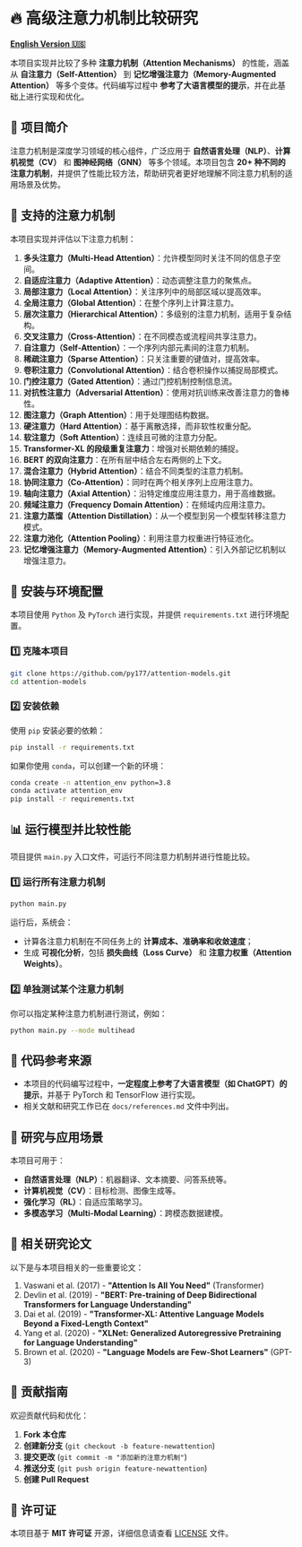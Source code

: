 # 🔥 高级注意力机制比较研究

**[English Version 🇺🇸](README_EN.md)**

本项目实现并比较了多种 **注意力机制（Attention Mechanisms）** 的性能，涵盖从 **自注意力（Self-Attention）** 到 **记忆增强注意力（Memory-Augmented Attention）** 等多个变体。代码编写过程中 **参考了大语言模型的提示**，并在此基础上进行实现和优化。

## 📌 项目简介
注意力机制是深度学习领域的核心组件，广泛应用于 **自然语言处理（NLP）**、**计算机视觉（CV）** 和 **图神经网络（GNN）** 等多个领域。本项目包含 **20+ 种不同的注意力机制**，并提供了性能比较方法，帮助研究者更好地理解不同注意力机制的适用场景及优势。

## 🔧 支持的注意力机制
本项目实现并评估以下注意力机制：

1. **多头注意力（Multi-Head Attention）**：允许模型同时关注不同的信息子空间。
2. **自适应注意力（Adaptive Attention）**：动态调整注意力的聚焦点。
3. **局部注意力（Local Attention）**：关注序列中的局部区域以提高效率。
4. **全局注意力（Global Attention）**：在整个序列上计算注意力。
5. **层次注意力（Hierarchical Attention）**：多级别的注意力机制，适用于复杂结构。
6. **交叉注意力（Cross-Attention）**：在不同模态或流程间共享注意力。
7. **自注意力（Self-Attention）**：一个序列内部元素间的注意力机制。
8. **稀疏注意力（Sparse Attention）**：只关注重要的键值对，提高效率。
9. **卷积注意力（Convolutional Attention）**：结合卷积操作以捕捉局部模式。
10. **门控注意力（Gated Attention）**：通过门控机制控制信息流。
11. **对抗性注意力（Adversarial Attention）**：使用对抗训练来改善注意力的鲁棒性。
12. **图注意力（Graph Attention）**：用于处理图结构数据。
13. **硬注意力（Hard Attention）**：基于离散选择，而非软性权重分配。
14. **软注意力（Soft Attention）**：连续且可微的注意力分配。
15. **Transformer-XL 的段级重复注意力**：增强对长期依赖的捕捉。
16. **BERT 的双向注意力**：在所有层中结合左右两侧的上下文。
17. **混合注意力（Hybrid Attention）**：结合不同类型的注意力机制。
18. **协同注意力（Co-Attention）**：同时在两个相关序列上应用注意力。
19. **轴向注意力（Axial Attention）**：沿特定维度应用注意力，用于高维数据。
20. **频域注意力（Frequency Domain Attention）**：在频域内应用注意力。
21. **注意力蒸馏（Attention Distillation）**：从一个模型到另一个模型转移注意力模式。
22. **注意力池化（Attention Pooling）**：利用注意力权重进行特征池化。
23. **记忆增强注意力（Memory-Augmented Attention）**：引入外部记忆机制以增强注意力。

## 🚀 安装与环境配置
本项目使用 `Python` 及 `PyTorch` 进行实现，并提供 `requirements.txt` 进行环境配置。

### 1️⃣ **克隆本项目**
```sh
git clone https://github.com/py177/attention-models.git
cd attention-models
```

### 2️⃣ **安装依赖**
使用 `pip` 安装必要的依赖：
```sh
pip install -r requirements.txt
```
如果你使用 `conda`，可以创建一个新的环境：
```sh
conda create -n attention_env python=3.8
conda activate attention_env
pip install -r requirements.txt
```

## 📊 运行模型并比较性能
项目提供 `main.py` 入口文件，可运行不同注意力机制并进行性能比较。

### 1️⃣ **运行所有注意力机制**
```sh
python main.py
```
运行后，系统会：
- 计算各注意力机制在不同任务上的 **计算成本、准确率和收敛速度**；
- 生成 **可视化分析**，包括 **损失曲线（Loss Curve）** 和 **注意力权重（Attention Weights）**。

### 2️⃣ **单独测试某个注意力机制**
你可以指定某种注意力机制进行测试，例如：
```sh
python main.py --mode multihead
```

## 📜 代码参考来源
- 本项目的代码编写过程中，**一定程度上参考了大语言模型（如 ChatGPT）的提示**，并基于 PyTorch 和 TensorFlow 进行实现。
- 相关文献和研究工作已在 `docs/references.md` 文件中列出。

## 🔬 研究与应用场景
本项目可用于：
- **自然语言处理（NLP）**：机器翻译、文本摘要、问答系统等。
- **计算机视觉（CV）**：目标检测、图像生成等。
- **强化学习（RL）**：自适应策略学习。
- **多模态学习（Multi-Modal Learning）**：跨模态数据建模。

## 🔗 相关研究论文
以下是与本项目相关的一些重要论文：
1. Vaswani et al. (2017) - **"Attention Is All You Need"** (Transformer)
2. Devlin et al. (2019) - **"BERT: Pre-training of Deep Bidirectional Transformers for Language Understanding"**
3. Dai et al. (2019) - **"Transformer-XL: Attentive Language Models Beyond a Fixed-Length Context"**
4. Yang et al. (2020) - **"XLNet: Generalized Autoregressive Pretraining for Language Understanding"**
5. Brown et al. (2020) - **"Language Models are Few-Shot Learners"** (GPT-3)

## 🤝 贡献指南
欢迎贡献代码和优化：
1. **Fork 本仓库**
2. **创建新分支** (`git checkout -b feature-newattention`)
3. **提交更改** (`git commit -m "添加新的注意力机制"`)
4. **推送分支** (`git push origin feature-newattention`)
5. **创建 Pull Request**

## 📄 许可证
本项目基于 **MIT 许可证** 开源，详细信息请查看 [LICENSE](LICENSE) 文件。
